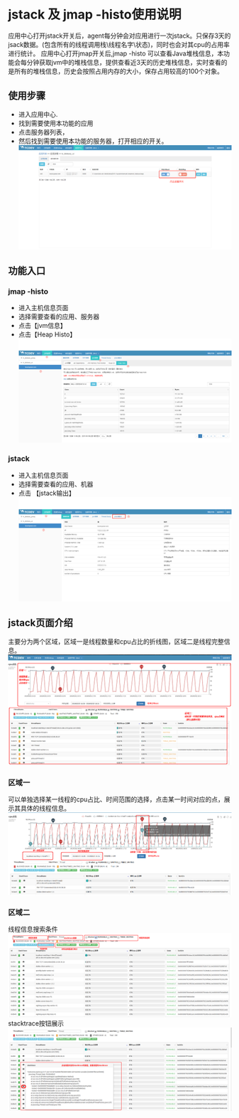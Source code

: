 # jstack 及 jmap -histo使用说明

应用中心打开jstack开关后，agent每分钟会对应用进行一次jstack。只保存3天的jsack数据。(包含所有的线程调用栈\线程名字\状态)，同时也会对其cpu的占用率进行统计。
应用中心打开jmap开关后,jmap -histo 可以查看Java堆栈信息，本功能会每分钟获取jvm中的堆栈信息，提供查看近3天的历史堆栈信息，实时查看的是所有的堆栈信息，历史会按照占用内存的大小，保存占用较高的100个对象。

## 使用步骤

- 进入应用中心.
- 找到需要使用本功能的应用
- 点击服务器列表，
- 然后找到需要使用本功能的服务器，打开相应的开关。
![jstack_jmap_switch](../image/jstack_jmap_switch.png)
  
## 功能入口

### jmap -histo

- 进入主机信息页面
- 选择需要查看的应用、服务器
- 点击【jvm信息】
- 点击【Heap Histo】
![jmap_panel](../image/jmap_panel.png)

### jstack

- 进入主机信息页面
- 选择需要查看的应用、机器
- 点击 【jstack输出】
![jstack_entry](../image/jstack_entry.png)

## jstack页面介绍

主要分为两个区域，区域一是线程数量和cpu占比的折线图，区域二是线程完整信息。
![jstack_panel](../image/jstack_panel.png)

### 区域一

可以单独选择某一线程的cpu占比、时间范围的选择，点击某一时间对应的点，展示其具体的线程信息。
![jstack_cpu_thread](../image/jstack_cpu_thread.png)

### 区域二

线程信息搜索条件
![jstack_thread_search](../image/jstack_thread_search.png)
stacktrace按钮展示
![jstack_thread_stacktrace](../image/jstack_thread_stacktrace.png)
